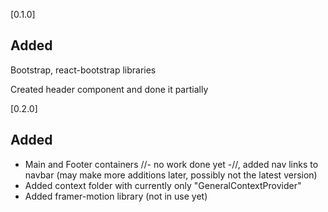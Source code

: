 
[0.1.0]
  ## Added 
  <p>Bootstrap, react-bootstrap libraries</p>
  <p>Created header component and done it partially</p>

[0.2.0]
  ## Added
  <ul>
    <li>Main and Footer containers //- no work done yet -//, added nav links to navbar (may make more additions later, possibly not the latest version)</li>
    <li>Added context folder with currently only "GeneralContextProvider"</li>
    <li>Added framer-motion library (not in use yet)</li>
  </ul>